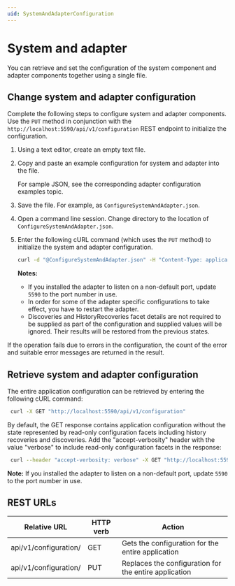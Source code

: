 ```yaml
---
uid: SystemAndAdapterConfiguration
---
```


# System and adapter

You can retrieve and set the configuration of the system component and adapter components together using a single file.

## Change system and adapter configuration

Complete the following steps to configure system and adapter components. Use the `PUT` method in conjunction with the `http://localhost:5590/api/v1/configuration` REST endpoint to initialize the configuration.

1. Using a text editor, create an empty text file.

2. Copy and paste an example configuration for system and adapter into the file.

    For sample JSON, see the corresponding adapter configuration examples topic.

4. Save the file. For example, as `ConfigureSystemAndAdapter.json`.

5. Open a command line session. Change directory to the location of `ConfigureSystemAndAdapter.json`.

6. Enter the following cURL command (which uses the `PUT` method) to initialize the system and adapter configuration.

    ```bash
    curl -d "@ConfigureSystemAndAdapter.json" -H "Content-Type: application/json" -X PUT "http://localhost:5590/api/v1/configuration"
    ```

    **Notes:**
  
    * If you installed the adapter to listen on a non-default port, update `5590` to the port number in use.
    * In order for some of the adapter specific configurations to take effect, you have to restart the adapter.
    * Discoveries and HistoryRecoveries facet details are not required to be supplied as part of the configuration and supplied values will be ignored. 
      Their results will be restored from the previous states. 

If the operation fails due to errors in the configuration, the count of the error and suitable error messages are returned in the result.

## Retrieve system and adapter configuration

The entire application configuration can be retrieved by entering the following cURL command:

   ```bash
    curl -X GET "http://localhost:5590/api/v1/configuration"
   ```
By default, the GET response contains application configuration without the state represented by read-only configuration facets including history recoveries and discoveries. Add the "accept-verbosity" header with the value "verbose" to include read-only configuration facets in the response:

   ```bash
    curl --header "accept-verbosity: verbose" -X GET "http://localhost:5590/api/v1/configuration"
   ```
   
   **Note:** If you installed the adapter to listen on a non-default port, update `5590` to the port number in use.

## REST URLs

| Relative URL          | HTTP verb | Action                                            |
| --------------------- | --------- | ------------------------------------------------- |
| api/v1/configuration/ | GET       | Gets the configuration for the entire application |
| api/v1/configuration/ | PUT       | Replaces the configuration for the entire application |
